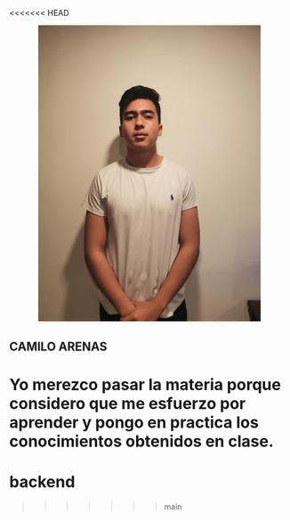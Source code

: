 <<<<<<< HEAD
<p align="center"><a href="https://laravel.com" target="_blank"><img src="./public/image/foto_perfil.jpeg" width="400" alt="Laravel Logo"></a></p>


## CAMILO ARENAS

Yo merezco pasar la materia porque considero que me esfuerzo por aprender y pongo en practica los conocimientos obtenidos en clase.
=======
# backend
>>>>>>> main
